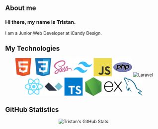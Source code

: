 

## About me
### Hi there, my name is Tristan.
I am a Junior Web Developer at iCandy Design.

## My Technologies
<div align="center">
    <img src="https://raw.githubusercontent.com/devicons/devicon/master/icons/html5/html5-original.svg" alt="HTML5" width="60" height="60" padding="20">
    <img src="https://raw.githubusercontent.com/devicons/devicon/master/icons/css3/css3-original.svg" alt="CSS3" width="60" height="60">
    <img src="https://raw.githubusercontent.com/devicons/devicon/master/icons/sass/sass-original.svg" alt="SCSS" width="60" height="60">
    <img src="https://raw.githubusercontent.com/devicons/devicon/master/icons/tailwindcss/tailwindcss-original.svg" alt="Tailwind CSS" width="60" height="60">
    <img src="https://raw.githubusercontent.com/devicons/devicon/master/icons/javascript/javascript-original.svg" alt="JavaScript" width="60" height="60">
    <img src="https://raw.githubusercontent.com/devicons/devicon/master/icons/php/php-original.svg" alt="PHP" width="60" height="60">
    <img src="https://raw.githubusercontent.com/laravel/art/master/logo-lockup/5%20SVG/2%20CMYK/1%20Full%20Color/laravel-logolockup-cmyk-red.svg" alt="Laravel" width="120" height="60">
    <img src="https://raw.githubusercontent.com/devicons/devicon/master/icons/react/react-original.svg" alt="React.js" width="60" height="60">
        <img src="https://raw.githubusercontent.com/devicons/devicon/master/icons/alpinejs/alpinejs-original.svg" alt="Alpine.js" width="60" height="60">
    <img src="https://raw.githubusercontent.com/devicons/devicon/master/icons/typescript/typescript-original.svg" alt="TypeScript" width="60" height="60">
    <img src="https://raw.githubusercontent.com/devicons/devicon/master/icons/nodejs/nodejs-original.svg" alt="Node.js" width="60" height="60">
    <img src="https://raw.githubusercontent.com/devicons/devicon/master/icons/express/express-original.svg" alt="Express.js" width="60" height="60">
            <img src="https://raw.githubusercontent.com/devicons/devicon/master/icons/mysql/mysql-original.svg" alt="MySQL" width="60" height="60">
</div>

## GitHub Statistics
<div align="center">
    <img src="https://github-readme-streak-stats.herokuapp.com/?user=THG20203&theme=HighContrast&count_private=true&show_icons=true" alt="Tristan's GitHub Stats">
</div>

